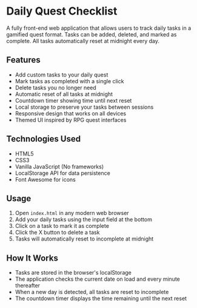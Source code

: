# Daily Quest Checklist

A fully front-end web application that allows users to track daily tasks in a gamified quest format. Tasks can be added, deleted, and marked as complete. All tasks automatically reset at midnight every day.

## Features

- Add custom tasks to your daily quest
- Mark tasks as completed with a single click
- Delete tasks you no longer need
- Automatic reset of all tasks at midnight
- Countdown timer showing time until next reset
- Local storage to preserve your tasks between sessions
- Responsive design that works on all devices
- Themed UI inspired by RPG quest interfaces

## Technologies Used

- HTML5
- CSS3
- Vanilla JavaScript (No frameworks)
- LocalStorage API for data persistence
- Font Awesome for icons

## Usage

1. Open `index.html` in any modern web browser
2. Add your daily tasks using the input field at the bottom
3. Click on a task to mark it as complete
4. Click the X button to delete a task
5. Tasks will automatically reset to incomplete at midnight

## How It Works

- Tasks are stored in the browser's localStorage
- The application checks the current date on load and every minute thereafter
- When a new day is detected, all tasks are reset to incomplete
- The countdown timer displays the time remaining until the next reset
